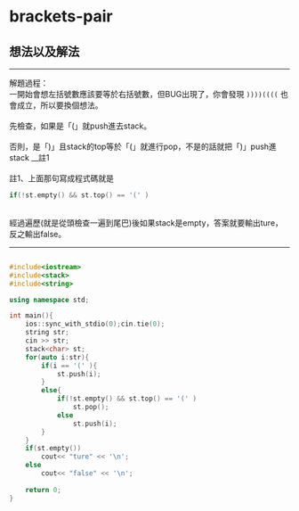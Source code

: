 # brackets-pair
## 想法以及解法
------------
解題過程：<br>
一開始會想左括號數應該要等於右括號數，但BUG出現了，你會發現 `))))((((` 也會成立，所以要換個想法。
<br>
<br>
先檢查，如果是「(」就push進去stack。
<br>
<br>
否則，是「)」且stack的top等於「(」就進行pop，不是的話就把「)」push進stack   __註1
<br>
<br>
註1、上面那句寫成程式碼就是
```cpp 
if(!st.empty() && st.top() == '(' ) 
```
<br>
經過遍歷(就是從頭檢查一遍到尾巴)後如果stack是empty，答案就要輸出ture，反之輸出false。

------------

```cpp

#include<iostream>
#include<stack>
#include<string>

using namespace std;

int main(){
	ios::sync_with_stdio(0);cin.tie(0);
	string str; 
	cin >> str;
	stack<char> st;
	for(auto i:str){
		if(i == '(' ){
			st.push(i);
		}
		else{
			if(!st.empty() && st.top() == '(' )
				st.pop();
			else
				st.push(i);
		}
	}
	if(st.empty())
		cout<< "ture" << '\n';
	else 
		cout<< "false" << '\n';
	
	return 0;
}
```
